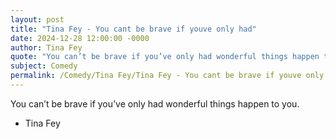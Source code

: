```yaml
---
layout: post
title: "Tina Fey - You cant be brave if youve only had"
date: 2024-12-28 12:00:00 -0000
author: Tina Fey
quote: "You can’t be brave if you’ve only had wonderful things happen to you."
subject: Comedy
permalink: /Comedy/Tina Fey/Tina Fey - You cant be brave if youve only had
---
```


You can’t be brave if you’ve only had wonderful things happen to you.

- Tina Fey
